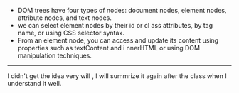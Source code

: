 * DOM trees have four types of nodes: document nodes, element nodes, attribute nodes, and text nodes.
* we can select element nodes by their id or cl ass
attributes, by tag name, or using CSS selector syntax.
* From an element node, you can access and update its
content using properties such as textContent and
i nnerHTML or using DOM manipulation techniques.
*****
I didn't get the idea very will , I will summrize it again after the class when I understand it well. 